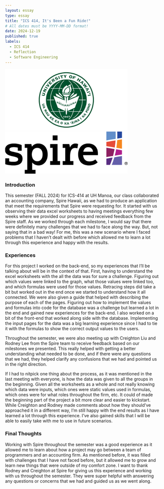 ```yaml
---
layout: essay
type: essay
title: "ICS 414, It's Been a Fun Ride!"
# All dates must be YYYY-MM-DD format!
date: 2024-12-19
published: true
labels:
  - ICS 414
  - Reflection
  - Software Engineering
---
```


<img style="width: 400px" class="rounded mx-auto d-block" src="../img/uh.jpg"><img style="width: 400px" class="rounded mx-auto d-block" src="../img/spire.png">

### Introduction
This semester (FALL 2024) for ICS-414 at UH Manoa, our class collaborated an accounting company, Spire Hawaii,  as we had to produce an application that meet the requirements that Spire were requesting for. It started with us observing their data excel worksheets to having meetings everything few weeks where we provided our progress and received feedback from the Spire staff. As we worked through each milestone, I would say that there were definitely many challenges that we had to face along the way. But, not saying that in a bad way! For me, this was a new scenario where I faced problems that I haven’t dealt with before which allowed me to learn a lot through this experience and happy with the results.

### Experiences
For this project I worked on the back-end, so my experiences that I’ll be talking about will be in the context of that. First, having to understand the excel worksheets with the all the data was for sure a challenge. Figuring out which values were linked to the graph, what those values were linked too, and which formulas were used for those values. Retracing steps did take a bit but worked out in the end once we started to understand how it all connected. We were also given a guide that helped with describing the purpose of each of the pages. Figuring out how to implement the values and formulas into code for the database was a challenge but learned a lot in the end and gained new experiences for the back-end. I also worked on a bit of the front-end that worked along side with the database. Implementing the input pages for the data was a big learning experience since I had to tie it with the formulas to show the correct output values to the users. 

Throughout the semester, we were also meeting up with Creighton Liu and Rodney Lee from the Spire team to receive feedback based on our milestones we presented. This really helped with getting a better understanding what needed to be done, and if there were any questions that we had, they helped clarify any confusions that we had and pointed us in the right direction. 

If I had to nitpick one thing about the process, as it was mentioned in the last meeting with everyone, is how the data was given to all the groups in the beginning. Given all the worksheets as a whole and not really knowing which data were inputs, which ones were static values used in formulas, which ones were for what roles throughout the firm, etc. It could of made the beginning part of the project a bit more clear and easier to kickstart. While Creighton and Rodney made comments about how they should’ve approached it in a different way, I’m still happy with the end results as I have learned a lot through this experience. I’ve also gained skills that I will be able to easily take with me to use in future scenarios.  

### Final Thoughts
Working with Spire throughout the semester was a good experience as it allowed me to learn about how a project may go between a team of programmers and an accounting firm. As mentioned before, it was filled with challenges that I have not faced before, but it allowed me to grow and learn new things that were outside of my comfort zone. I want to thank Rodney and Creighton at Spire for giving us this experience and working with us throughout the semester. They were super helpful with answering any questions or concerns that we had and guided us as we went along.

